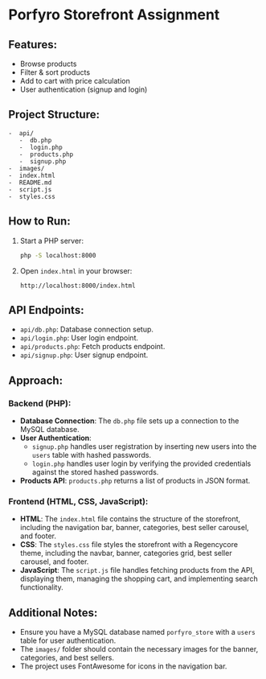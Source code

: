 # Porfyro Storefront Assignment

## Features:
- Browse products
- Filter & sort products
- Add to cart with price calculation
- User authentication (signup and login)

## Project Structure:
```
-  api/
   -  db.php
   -  login.php
   -  products.php
   -  signup.php
-  images/
-  index.html
-  README.md
-  script.js
-  styles.css
```

## How to Run:
1. Start a PHP server:
   ```bash
   php -S localhost:8000
   ```
2. Open `index.html` in your browser:
   ```
   http://localhost:8000/index.html
   ```

## API Endpoints:
- `api/db.php`: Database connection setup.
- `api/login.php`: User login endpoint.
- `api/products.php`: Fetch products endpoint.
- `api/signup.php`: User signup endpoint.

## Approach:
### Backend (PHP):
- **Database Connection**: The `db.php` file sets up a connection to the MySQL database.
- **User Authentication**:
  - `signup.php` handles user registration by inserting new users into the `users` table with hashed passwords.
  - `login.php` handles user login by verifying the provided credentials against the stored hashed passwords.
- **Products API**: `products.php` returns a list of products in JSON format.

### Frontend (HTML, CSS, JavaScript):
- **HTML**: The `index.html` file contains the structure of the storefront, including the navigation bar, banner, categories, best seller carousel, and footer.
- **CSS**: The `styles.css` file styles the storefront with a Regencycore theme, including the navbar, banner, categories grid, best seller carousel, and footer.
- **JavaScript**: The `script.js` file handles fetching products from the API, displaying them, managing the shopping cart, and implementing search functionality.

## Additional Notes:
- Ensure you have a MySQL database named `porfyro_store` with a `users` table for user authentication.
- The `images/` folder should contain the necessary images for the banner, categories, and best sellers.
- The project uses FontAwesome for icons in the navigation bar.
